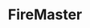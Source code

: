 ---
title: "FireMaster"
description: "Password recovery tool for various browsers including Firefox, Chrome, and Internet Explorer, extracting stored credentials."
platforms: ["windows"]
categories: ["Credential", "Windows"]
tags: ["password-recovery", "browser-credentials", "forensic-analysis", "data-extraction", "credential-dumping"]
url: "https://securityxploded.com/firemaster.php"
documentation: "https://securityxploded.com/firemaster-guide.php"
---
